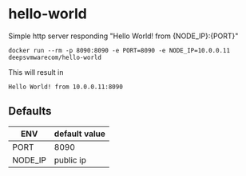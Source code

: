 # hello-world

Simple http server responding "Hello World! from {NODE_IP}:{PORT}"

    docker run --rm -p 8090:8090 -e PORT=8090 -e NODE_IP=10.0.0.11 deepsvmwarecom/hello-world

This will result in 

    Hello World! from 10.0.0.11:8090

## Defaults

| ENV       | default value |
|-----------|---------------|
| PORT      | 8090          |
| NODE_IP   | public ip     |